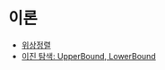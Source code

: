 # 이론

* [위상정렬](./%EC%9C%84%EC%83%81%EC%A0%95%EB%A0%AC.md)
* [이진 탐색: UpperBound, LowerBound](./%EC%9D%B4%EB%B6%84%ED%83%90%EC%83%89UpperLower.md)

